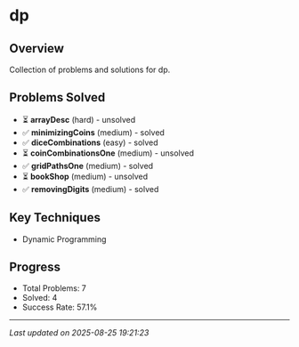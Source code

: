 # dp

## Overview
Collection of problems and solutions for dp.

## Problems Solved
- ⏳ **arrayDesc** (hard) - unsolved
- ✅ **minimizingCoins** (medium) - solved
- ✅ **diceCombinations** (easy) - solved
- ⏳ **coinCombinationsOne** (medium) - unsolved
- ✅ **gridPathsOne** (medium) - solved
- ⏳ **bookShop** (medium) - unsolved
- ✅ **removingDigits** (medium) - solved

## Key Techniques
- Dynamic Programming

## Progress
- Total Problems: 7
- Solved: 4
- Success Rate: 57.1%

---
*Last updated on 2025-08-25 19:21:23*
